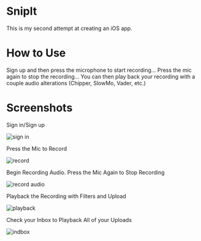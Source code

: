 # SnipIt
This is my second attempt at creating an iOS app.

# How to Use
Sign up and then press the microphone to start recording...
Press the mic again to stop the recording...
You can then play back your recording with a couple audio alterations (Chipper, SlowMo, Vader, etc.)

# Screenshots
Sign in/Sign up

![sign in](https://s3-us-west-2.amazonaws.com/snipit-assets/screens/s1.png "Sign In")

Press the Mic to Record

![record](https://s3-us-west-2.amazonaws.com/snipit-assets/screens/s2.png "Press the Mic")

Begin Recording Audio. Press the Mic Again to Stop Recording

![record audio](https://s3-us-west-2.amazonaws.com/snipit-assets/screens/s3.png  "Record Audio")

Playback the Recording with Filters and Upload

![playback](https://s3-us-west-2.amazonaws.com/snipit-assets/screens/s4.png "Play Back Audio")

Check your Inbox to Playback All of your Uploads

![indbox](https://s3-us-west-2.amazonaws.com/snipit-assets/screens/s5.png "Inbox")
